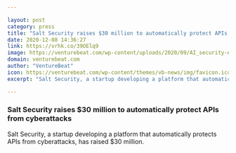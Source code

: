 ```yaml
---

layout: post
category: press
title: "Salt Security raises $30 million to automatically protect APIs from cyberattacks"
date: 2020-12-08 14:36:27
link: https://vrhk.co/39OElq9
image: https://venturebeat.com/wp-content/uploads/2020/09/AI_security-e1602003587272.jpg?w=1200&strip=all
domain: venturebeat.com
author: "VentureBeat"
icon: https://venturebeat.com/wp-content/themes/vb-news/img/favicon.ico
excerpt: "Salt Security, a startup developing a platform that automatically protects APIs from cyberattacks, has raised $30 million."

---
```


### Salt Security raises $30 million to automatically protect APIs from cyberattacks

Salt Security, a startup developing a platform that automatically protects APIs from cyberattacks, has raised $30 million.